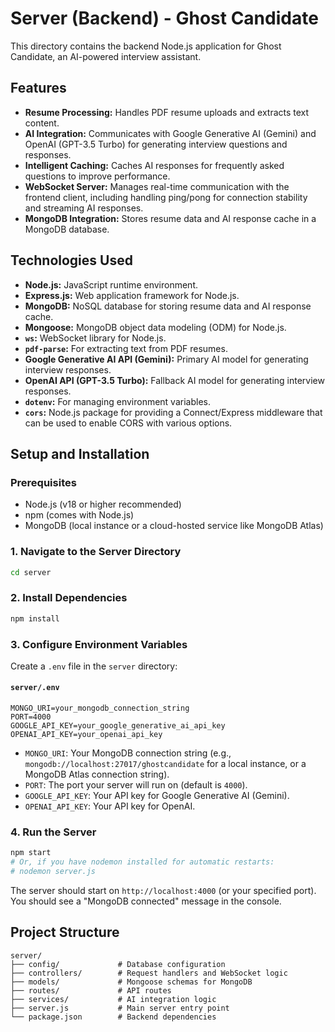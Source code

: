 # Server (Backend) - Ghost Candidate

This directory contains the backend Node.js application for Ghost Candidate, an AI-powered interview assistant.

## Features

*   **Resume Processing:** Handles PDF resume uploads and extracts text content.
*   **AI Integration:** Communicates with Google Generative AI (Gemini) and OpenAI (GPT-3.5 Turbo) for generating interview questions and responses.
*   **Intelligent Caching:** Caches AI responses for frequently asked questions to improve performance.
*   **WebSocket Server:** Manages real-time communication with the frontend client, including handling ping/pong for connection stability and streaming AI responses.
*   **MongoDB Integration:** Stores resume data and AI response cache in a MongoDB database.

## Technologies Used

*   **Node.js:** JavaScript runtime environment.
*   **Express.js:** Web application framework for Node.js.
*   **MongoDB:** NoSQL database for storing resume data and AI response cache.
*   **Mongoose:** MongoDB object data modeling (ODM) for Node.js.
*   **`ws`:** WebSocket library for Node.js.
*   **`pdf-parse`:** For extracting text from PDF resumes.
*   **Google Generative AI API (Gemini):** Primary AI model for generating interview responses.
*   **OpenAI API (GPT-3.5 Turbo):** Fallback AI model for generating interview responses.
*   **`dotenv`:** For managing environment variables.
*   **`cors`:** Node.js package for providing a Connect/Express middleware that can be used to enable CORS with various options.

## Setup and Installation

### Prerequisites

*   Node.js (v18 or higher recommended)
*   npm (comes with Node.js)
*   MongoDB (local instance or a cloud-hosted service like MongoDB Atlas)

### 1. Navigate to the Server Directory

```bash
cd server
```

### 2. Install Dependencies

```bash
npm install
```

### 3. Configure Environment Variables

Create a `.env` file in the `server` directory:

#### `server/.env`

```
MONGO_URI=your_mongodb_connection_string
PORT=4000
GOOGLE_API_KEY=your_google_generative_ai_api_key
OPENAI_API_KEY=your_openai_api_key
```

*   `MONGO_URI`: Your MongoDB connection string (e.g., `mongodb://localhost:27017/ghostcandidate` for a local instance, or a MongoDB Atlas connection string).
*   `PORT`: The port your server will run on (default is `4000`).
*   `GOOGLE_API_KEY`: Your API key for Google Generative AI (Gemini).
*   `OPENAI_API_KEY`: Your API key for OpenAI.

### 4. Run the Server

```bash
npm start
# Or, if you have nodemon installed for automatic restarts:
# nodemon server.js
```

The server should start on `http://localhost:4000` (or your specified port). You should see a "MongoDB connected" message in the console.

## Project Structure

```
server/
├── config/             # Database configuration
├── controllers/        # Request handlers and WebSocket logic
├── models/             # Mongoose schemas for MongoDB
├── routes/             # API routes
├── services/           # AI integration logic
├── server.js           # Main server entry point
└── package.json        # Backend dependencies
```
